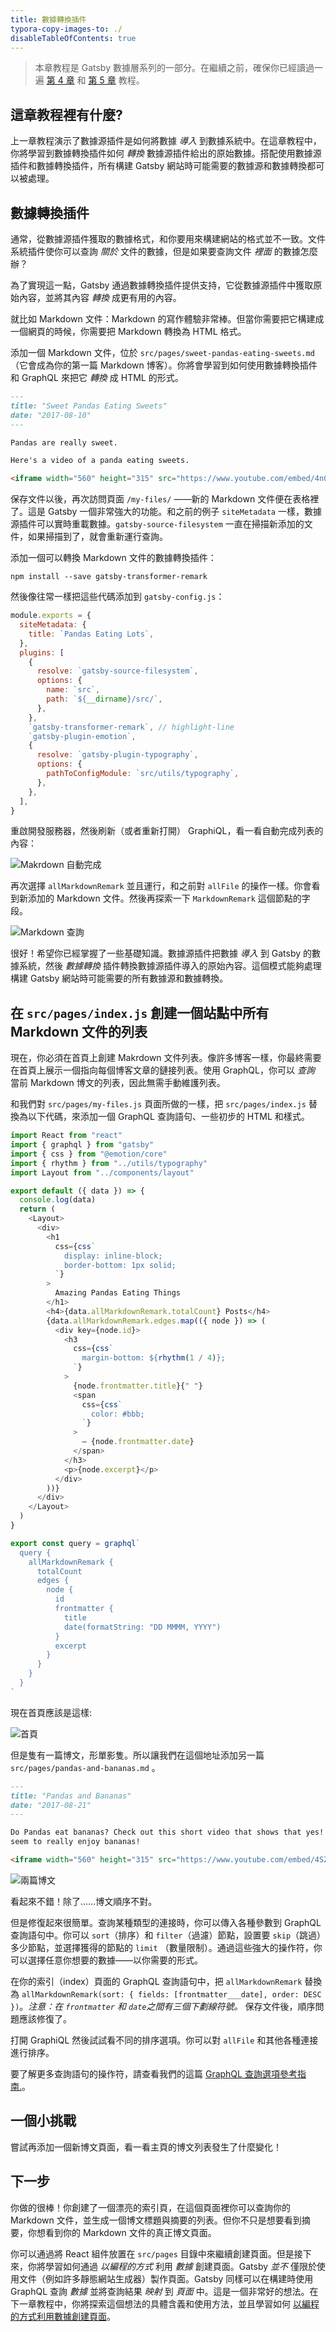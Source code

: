 ```yaml
---
title: 數據轉換插件
typora-copy-images-to: ./
disableTableOfContents: true
---
```


> 本章教程是 Gatsby 數據層系列的一部分。在繼續之前，確保你已經讀過一遍 [第 4 章](/tutorial/part-four/) 和 [第 5 章](/tutorial/part-five/) 教程。

## 這章教程裡有什麼?

上一章教程演示了數據源插件是如何將數據 _導入_ 到數據系統中。在這章教程中，你將學習到數據轉換插件如何 _轉換_ 數據源插件給出的原始數據。搭配使用數據源插件和數據轉換插件，所有構建 Gatsby 網站時可能需要的數據源和數據轉換都可以被處理。

## 數據轉換插件

通常，從數據源插件獲取的數據格式，和你要用來構建網站的格式並不一致。文件系統插件使你可以查詢 _關於_ 文件的數據，但是如果要查詢文件 _裡面_ 的數據怎麼辦？

為了實現這一點，Gatsby 通過數據轉換插件提供支持，它從數據源插件中獲取原始內容，並將其內容 _轉換_ 成更有用的內容。

就比如 Markdown 文件：Markdown 的寫作體驗非常棒。但當你需要把它構建成一個網頁的時候，你需要把 Markdown 轉換為 HTML 格式。

添加一個 Markdown 文件，位於 `src/pages/sweet-pandas-eating-sweets.md`（它會成為你的第一篇 Markdown 博客）。你將會學習到如何使用數據轉換插件和 GraphQL 來把它 _轉換_ 成 HTML 的形式。

```markdown:title=src/pages/sweet-pandas-eating-sweets.md
---
title: "Sweet Pandas Eating Sweets"
date: "2017-08-10"
---

Pandas are really sweet.

Here's a video of a panda eating sweets.

<iframe width="560" height="315" src="https://www.youtube.com/embed/4n0xNbfJLR8" frameborder="0" allowfullscreen></iframe>
```

保存文件以後，再次訪問頁面 `/my-files/` ——新的 Markdown 文件便在表格裡了。這是 Gatsby 一個非常強大的功能。和之前的例子 `siteMetadata` 一樣，數據源插件可以實時重載數據。`gatsby-source-filesystem`  一直在掃描新添加的文件，如果掃描到了，就會重新運行查詢。

添加一個可以轉換 Markdown 文件的數據轉換插件：

```shell
npm install --save gatsby-transformer-remark
```

然後像往常一樣把這些代碼添加到 `gatsby-config.js`：

```javascript:title=gatsby-config.js
module.exports = {
  siteMetadata: {
    title: `Pandas Eating Lots`,
  },
  plugins: [
    {
      resolve: `gatsby-source-filesystem`,
      options: {
        name: `src`,
        path: `${__dirname}/src/`,
      },
    },
    `gatsby-transformer-remark`, // highlight-line
    `gatsby-plugin-emotion`,
    {
      resolve: `gatsby-plugin-typography`,
      options: {
        pathToConfigModule: `src/utils/typography`,
      },
    },
  ],
}
```

重啟開發服務器，然後刷新（或者重新打開） GraphiQL，看一看自動完成列表的內容：

![Makrdown 自動完成](markdown-autocomplete.png)

再次選擇 `allMarkdownRemark` 並且運行，和之前對 `allFile` 的操作一樣。你會看到新添加的 Markdown 文件。然後再探索一下 `MarkdownRemark` 這個節點的字段。

![Markdown 查詢](markdown-query.png)

很好！希望你已經掌握了一些基礎知識。數據源插件把數據 _導入_ 到 Gatsby 的數據系統，然後 _數據轉換_ 插件轉換數據源插件導入的原始內容。這個模式能夠處理構建 Gatsby 網站時可能需要的所有數據源和數據轉換。

## 在 `src/pages/index.js` 創建一個站點中所有 Markdown 文件的列表

現在，你必須在首頁上創建 Makrdown 文件列表。像許多博客一樣，你最終需要在首頁上展示一個指向每個博客文章的鏈接列表。使用 GraphQL，你可以 _查詢_ 當前 Markdown 博文的列表，因此無需手動維護列表。

和我們對 `src/pages/my-files.js` 頁面所做的一樣，把 `src/pages/index.js` 替換為以下代碼，來添加一個 GraphQL 查詢語句、一些初步的 HTML 和樣式。

```jsx:title=src/pages/index.js
import React from "react"
import { graphql } from "gatsby"
import { css } from "@emotion/core"
import { rhythm } from "../utils/typography"
import Layout from "../components/layout"

export default ({ data }) => {
  console.log(data)
  return (
    <Layout>
      <div>
        <h1
          css={css`
            display: inline-block;
            border-bottom: 1px solid;
          `}
        >
          Amazing Pandas Eating Things
        </h1>
        <h4>{data.allMarkdownRemark.totalCount} Posts</h4>
        {data.allMarkdownRemark.edges.map(({ node }) => (
          <div key={node.id}>
            <h3
              css={css`
                margin-bottom: ${rhythm(1 / 4)};
              `}
            >
              {node.frontmatter.title}{" "}
              <span
                css={css`
                  color: #bbb;
                `}
              >
                — {node.frontmatter.date}
              </span>
            </h3>
            <p>{node.excerpt}</p>
          </div>
        ))}
      </div>
    </Layout>
  )
}

export const query = graphql`
  query {
    allMarkdownRemark {
      totalCount
      edges {
        node {
          id
          frontmatter {
            title
            date(formatString: "DD MMMM, YYYY")
          }
          excerpt
        }
      }
    }
  }
`
```

現在首頁應該是這樣:

![首頁](frontpage.png)

但是隻有一篇博文，形單影隻。所以讓我們在這個地址添加另一篇 `src/pages/pandas-and-bananas.md` 。

```markdown:title=src/pages/pandas-and-bananas.md
---
title: "Pandas and Bananas"
date: "2017-08-21"
---

Do Pandas eat bananas? Check out this short video that shows that yes! pandas do
seem to really enjoy bananas!

<iframe width="560" height="315" src="https://www.youtube.com/embed/4SZl1r2O_bY" frameborder="0" allowfullscreen></iframe>
```

![兩篇博文](two-posts.png)

看起來不錯！除了……博文順序不對。

但是修復起來很簡單。查詢某種類型的連接時，你可以傳入各種參數到 GraphQL 查詢語句中。你可以 `sort`（排序）和 `filter`（過濾）節點，設置要 `skip`（跳過）多少節點，並選擇獲得的節點的 `limit` （數量限制）。通過這些強大的操作符，你可以選擇任意你想要的數據——以你需要的形式。

在你的索引（index）頁面的 GraphQL 查詢語句中，把 `allMarkdownRemark` 替換為 `allMarkdownRemark(sort: { fields: [frontmatter___date], order: DESC })`。_注意：在 `frontmatter` 和 `date`之間有三個下劃線符號。_ 保存文件後，順序問題應該修復了。

打開 GraphiQL 然後試試看不同的排序選項。你可以對 `allFile` 和其他各種連接進行排序。

要了解更多查詢語句的操作符，請查看我們的這篇 [GraphQL 查詢選項參考指南.](/docs/graphql-reference/)。

## 一個小挑戰

嘗試再添加一個新博文頁面，看一看主頁的博文列表發生了什麼變化！

## 下一步

你做的很棒！你創建了一個漂亮的索引頁，在這個頁面裡你可以查詢你的 Markdown 文件，並生成一個博文標題與摘要的列表。但你不只是想要看到摘要，你想看到你的 Markdown 文件的真正博文頁面。

你可以通過將 React 組件放置在 `src/pages` 目錄中來繼續創建頁面。但是接下來，你將學習如何通過 _以編程的方式_ 利用 _數據_ 創建頁面。Gatsby _並不_ 僅限於使用文件（例如許多靜態網站生成器）製作頁面。Gatsby 同樣可以在構建時使用 GraphQL 查詢 _數據_ 並將查詢結果 _映射_ 到 _頁面_ 中。這是一個非常好的想法。在下一章教程中，你將探索這個想法的具體含義和使用方法，並且學習如何 [以編程的方式利用數據創建頁面](/tutorial/part-seven/)。